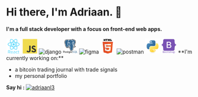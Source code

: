 # Hi there, I'm Adriaan. 👋

#### I'm a full stack developer with a focus on front-end web apps. 

  <div> <img src="https://raw.githubusercontent.com/devicons/devicon/master/icons/react/react-original-wordmark.svg" alt="react" width="40" height="40"/>
      <img src="https://raw.githubusercontent.com/devicons/devicon/master/icons/javascript/javascript-original.svg" alt="javascript" width="40" height="40"/>   
<img src="https://cdn.worldvectorlogo.com/logos/django.svg" alt="django" width="40" height="40"/> 
         <img src="https://raw.githubusercontent.com/devicons/devicon/master/icons/postgresql/postgresql-original-wordmark.svg" alt="postgresql" width="40" height="40"/>
<img src="https://www.vectorlogo.zone/logos/figma/figma-icon.svg" alt="figma" width="40" height="40"/> 
<img src="https://raw.githubusercontent.com/devicons/devicon/master/icons/html5/html5-original-wordmark.svg" alt="html5" width="40" height="40"/> 
<img src="https://www.vectorlogo.zone/logos/getpostman/getpostman-icon.svg" alt="postman" width="40" height="40"/> 
<img src="https://raw.githubusercontent.com/devicons/devicon/master/icons/python/python-original.svg" alt="python" width="40" height="40"/> 
      <img src="https://raw.githubusercontent.com/devicons/devicon/master/icons/bootstrap/bootstrap-plain-wordmark.svg" alt="bootstrap" width="40" height="40"/>
**I'm currently working on:**

- a bitcoin trading journal with trade signals
- my personal portfolio 

**Say hi :**  <a href="https://twitter.com/adriaanl3" target="blank"><img src="https://img.shields.io/twitter/follow/adriaanl3?logo=twitter&style=for-the-badge" alt="adriaanl3" /></a> 





